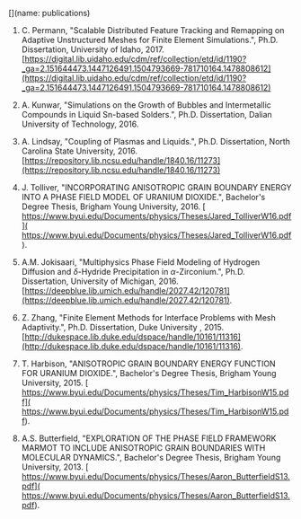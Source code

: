 [](name: publications)
[](.tiny[.scroll[)

1. C. Permann, "Scalable Distributed Feature Tracking and Remapping on Adaptive Unstructured Meshes for Finite Element Simulations.", Ph.D. Dissertation, University of Idaho, 2017.
[https://digital.lib.uidaho.edu/cdm/ref/collection/etd/id/1190?_ga=2.151644473.1447126491.1504793669-781710164.1478808612](https://digital.lib.uidaho.edu/cdm/ref/collection/etd/id/1190?_ga=2.151644473.1447126491.1504793669-781710164.1478808612)

1. A. Kunwar, "Simulations on the Growth of Bubbles and Intermetallic Compounds in Liquid Sn-based Solders.", Ph.D. Dissertation, Dalian University of Technology, 2016.

1. A. Lindsay, "Coupling of Plasmas and Liquids.", Ph.D. Dissertation, North Carolina State University, 2016. [https://repository.lib.ncsu.edu/handle/1840.16/11273](https://repository.lib.ncsu.edu/handle/1840.16/11273)

1. J. Tolliver, "INCORPORATING ANISOTROPIC GRAIN BOUNDARY ENERGY INTO A
PHASE FIELD MODEL OF URANIUM DIOXIDE.", Bachelor's Degree Thesis, Brigham Young University, 2016. [ https://www.byui.edu/Documents/physics/Theses/Jared_TolliverW16.pdf]( https://www.byui.edu/Documents/physics/Theses/Jared_TolliverW16.pdf).

1. A.M. Jokisaari, "Multiphysics Phase Field Modeling of Hydrogen Diffusion and $\delta$-Hydride Precipitation in $\alpha$-Zirconium.", Ph.D. Dissertation, University of Michigan, 2016. [https://deepblue.lib.umich.edu/handle/2027.42/120781](https://deepblue.lib.umich.edu/handle/2027.42/120781).

1. Z. Zhang, "Finite Element Methods for Interface Problems with Mesh Adaptivity.", Ph.D. Dissertation, Duke University , 2015. [http://dukespace.lib.duke.edu/dspace/handle/10161/11316](http://dukespace.lib.duke.edu/dspace/handle/10161/11316).

1. T. Harbison, "ANISOTROPIC GRAIN BOUNDARY ENERGY FUNCTION FOR URANIUM DIOXIDE.", Bachelor's Degree Thesis, Brigham Young University, 2015. [ https://www.byui.edu/Documents/physics/Theses/Tim_HarbisonW15.pdf]( https://www.byui.edu/Documents/physics/Theses/Tim_HarbisonW15.pdf).

1. A.S. Butterfield, "EXPLORATION OF THE PHASE FIELD FRAMEWORK MARMOT TO INCLUDE ANISOTROPIC GRAIN BOUNDARIES WITH MOLECULAR DYNAMICS.", Bachelor's Degree Thesis, Brigham Young University, 2013. [ https://www.byui.edu/Documents/physics/Theses/Aaron_ButterfieldS13.pdf]( https://www.byui.edu/Documents/physics/Theses/Aaron_ButterfieldS13.pdf).

 
